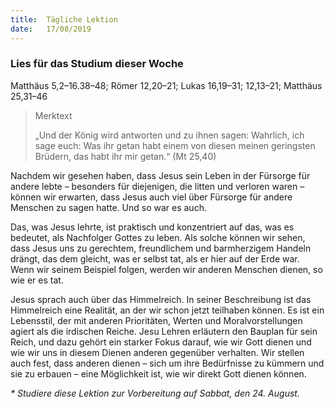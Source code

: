 ```yaml
---
title:  Tägliche Lektion
date:   17/08/2019
---
```


### Lies für das Studium dieser Woche
Matthäus 5,2–16.38–48; Römer 12,20–21; Lukas 16,19–31; 12,13–21; Matthäus 25,31–46

> Merktext
> <p>„Und der König wird antworten und zu ihnen sagen: Wahrlich, ich sage euch: Was ihr getan habt einem von diesen meinen geringsten Brüdern, das habt ihr mir getan.“ (Mt 25,40)</p>

Nachdem wir gesehen haben, dass Jesus sein Leben in der Fürsorge für andere lebte – besonders für diejenigen, die litten und verloren waren – können wir erwarten, dass Jesus auch viel über Fürsorge für andere Menschen zu sagen hatte. Und so war es auch.

Das, was Jesus lehrte, ist praktisch und konzentriert auf das, was es bedeutet, als Nachfolger Gottes zu leben. Als solche können wir sehen, dass Jesus uns zu gerechtem, freundlichem und barmherzigem Handeln drängt, das dem gleicht, was er selbst tat, als er hier auf der Erde war. Wenn wir seinem Beispiel folgen, werden wir anderen Menschen dienen, so wie er es tat.

Jesus sprach auch über das Himmelreich. In seiner Beschreibung ist das Himmelreich eine Realität, an der wir schon jetzt teilhaben können. Es ist ein Lebensstil, der mit anderen Prioritäten, Werten und Moralvorstellungen agiert als die irdischen Reiche. Jesu Lehren erläutern den Bauplan für sein Reich, und dazu gehört ein starker Fokus darauf, wie wir Gott dienen und wie wir uns in diesem Dienen anderen gegenüber verhalten. Wir stellen auch fest, dass anderen dienen – sich um ihre Bedürfnisse zu kümmern und sie zu erbauen – eine Möglichkeit ist, wie wir direkt Gott dienen können.

_* Studiere diese Lektion zur Vorbereitung auf Sabbat, den 24. August._
